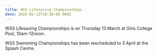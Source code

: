 ```yaml
---
title: WSS Lifesaving Championships
date: 2025-03-13T10:38:00.000Z
---
```

WSS Lifesaving Championships is on Thursday 13 March at Girls College Pool, 10am-12noon.  

WSS Swimming Championships has been rescheduled to 3 April at the Splash Centre.
